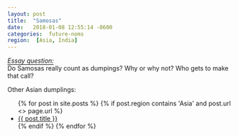 ```yaml
---
layout: post
title:  "Samosas"
date:   2018-01-08 12:55:14 -0600
categories:  future-noms
region:  [Asia, India]
---
```


<span style="border-bottom: 1px solid black;">*Essay question:*</span><br/>
Do Samosas really count as dumpings?  Why or why not?  Who gets to make that call?

<!--
Other Indian dumplings:
<ul>
    {% for post in site.posts  %}
        {%  if post.region contains 'India' and post.url <> page.url %} 
            <li>
                <a href="{{ site.baseurl }}{{ post.url }}">{{ post.title }}</a>
            </li>
        {%  endif %} 
    {% endfor %}
</ul>

-->

Other Asian dumplings:  
<ul>
    {% for post in site.posts  %}
        {%  if post.region contains 'Asia' and post.url <> page.url %} 
            <li>
                <a href="{{ site.baseurl }}{{ post.url }}">{{ post.title }}</a>
            </li>
        {%  endif %} 
    {% endfor %}
</ul>


    
<!-- 
    This is {{ page.region | array_to_sentence_string }}.  Right?
-->